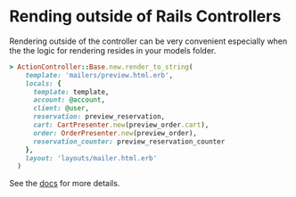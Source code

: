 # Rending outside of Rails Controllers

Rendering outside of the controller can be very convenient
especially when the the logic for rendering resides in your models folder.


```ruby
> ActionController::Base.new.render_to_string(
    template: 'mailers/preview.html.erb',
    locals: {
      template: template,
      account: @account,
      client: @user,
      reservation: preview_reservation,
      cart: CartPresenter.new(preview_order.cart),
      order: OrderPresenter.new(preview_order),
      reservation_counter: preview_reservation_counter
    },
    layout: 'layouts/mailer.html.erb'
  )
```

See the
[docs](https://api.rubyonrails.org/classes/ActionController/Renderer.html)
for more details.
